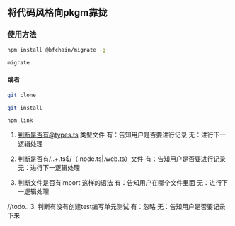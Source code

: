 ## 将代码风格向pkgm靠拢

### 使用方法

```bash
npm install @bfchain/migrate -g

migrate
```

#### 或者

```bash
git clone 

git install 

npm link
```



1. 判断是否有@types.ts 类型文件
    有：告知用户是否要进行记录
    无：进行下一逻辑处理
        

2. 判断是否有/\..+\.ts$/（.node.ts|.web.ts）文件
    有：告知用户是否要进行记录
    无：进行下一逻辑处理

3. 判断文件是否有import <spe> 这样的语法
    有：告知用户在哪个文件里面
    无：进行下一逻辑处理

//todo..
3. 判断有没有创建test编写单元测试
    有：忽略
    无：告知用户是否要记录下来


